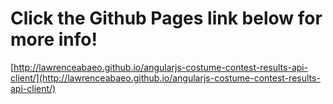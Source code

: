 # Click the Github Pages link below for more info!

[http://lawrenceabaeo.github.io/angularjs-costume-contest-results-api-client/](http://lawrenceabaeo.github.io/angularjs-costume-contest-results-api-client/)

